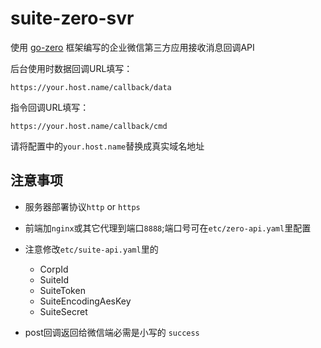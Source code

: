 # suite-zero-svr

使用 [go-zero](https://github.com/zeromicro/go-zero) 框架编写的企业微信第三方应用接收消息回调API

后台使用时数据回调URL填写：

    https://your.host.name/callback/data

指令回调URL填写：

    https://your.host.name/callback/cmd

请将配置中的`your.host.name`替换成真实域名地址

## 注意事项

- 服务器部署协议`http` or `https`
- 前端加`nginx`或其它代理到端口`8888`;端口号可在`etc/zero-api.yaml`里配置
- 注意修改`etc/suite-api.yaml`里的

    - CorpId
    - SuiteId
    - SuiteToken
    - SuiteEncodingAesKey
    - SuiteSecret
- post回调返回给微信端必需是小写的 `success`
